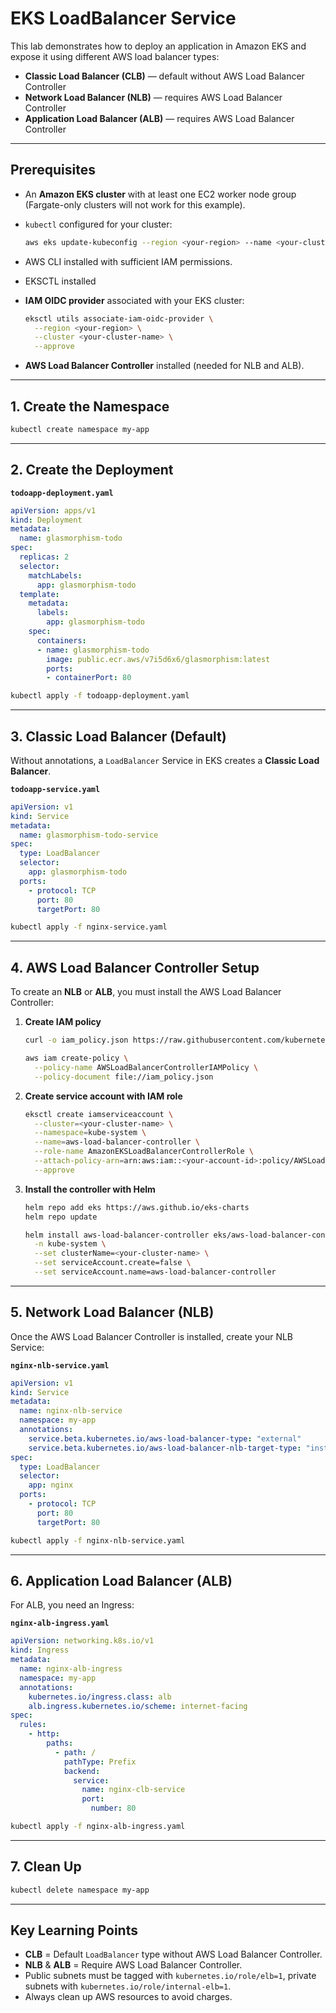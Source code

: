 # **EKS LoadBalancer Service**

This lab demonstrates how to deploy an application in Amazon EKS and expose it using different AWS load balancer types:

* **Classic Load Balancer (CLB)** — default without AWS Load Balancer Controller
* **Network Load Balancer (NLB)** — requires AWS Load Balancer Controller
* **Application Load Balancer (ALB)** — requires AWS Load Balancer Controller

---

## **Prerequisites**

* An **Amazon EKS cluster** with at least one EC2 worker node group (Fargate-only clusters will not work for this example).
* `kubectl` configured for your cluster:

  ```bash
  aws eks update-kubeconfig --region <your-region> --name <your-cluster-name>
  ```
* AWS CLI installed with sufficient IAM permissions.
* EKSCTL installed
* **IAM OIDC provider** associated with your EKS cluster:

  ```bash
  eksctl utils associate-iam-oidc-provider \
    --region <your-region> \
    --cluster <your-cluster-name> \
    --approve
  ```
* **AWS Load Balancer Controller** installed (needed for NLB and ALB).

---

## **1. Create the Namespace**

```bash
kubectl create namespace my-app
```

---

## **2. Create the Deployment**

**`todoapp-deployment.yaml`**

```yaml
apiVersion: apps/v1
kind: Deployment
metadata:
  name: glasmorphism-todo
spec:
  replicas: 2
  selector:
    matchLabels:
      app: glasmorphism-todo
  template:
    metadata:
      labels:
        app: glasmorphism-todo
    spec:
      containers:
      - name: glasmorphism-todo
        image: public.ecr.aws/v7i5d6x6/glasmorphism:latest
        ports:
        - containerPort: 80

```

```bash
kubectl apply -f todoapp-deployment.yaml
```

---

## **3. Classic Load Balancer (Default)**

Without annotations, a `LoadBalancer` Service in EKS creates a **Classic Load Balancer**.

**`todoapp-service.yaml`**

```yaml
apiVersion: v1
kind: Service
metadata:
  name: glasmorphism-todo-service
spec:
  type: LoadBalancer
  selector:
    app: glasmorphism-todo
  ports:
    - protocol: TCP
      port: 80
      targetPort: 80

```

```bash
kubectl apply -f nginx-service.yaml
```

---

## **4. AWS Load Balancer Controller Setup**

To create an **NLB** or **ALB**, you must install the AWS Load Balancer Controller:

1. **Create IAM policy**

   ```bash
   curl -o iam_policy.json https://raw.githubusercontent.com/kubernetes-sigs/aws-load-balancer-controller/main/docs/install/iam_policy.json

   aws iam create-policy \
     --policy-name AWSLoadBalancerControllerIAMPolicy \
     --policy-document file://iam_policy.json
   ```

2. **Create service account with IAM role**

   ```bash
   eksctl create iamserviceaccount \
     --cluster=<your-cluster-name> \
     --namespace=kube-system \
     --name=aws-load-balancer-controller \
     --role-name AmazonEKSLoadBalancerControllerRole \
     --attach-policy-arn=arn:aws:iam::<your-account-id>:policy/AWSLoadBalancerControllerIAMPolicy \
     --approve
   ```

3. **Install the controller with Helm**

   ```bash
   helm repo add eks https://aws.github.io/eks-charts
   helm repo update

   helm install aws-load-balancer-controller eks/aws-load-balancer-controller \
     -n kube-system \
     --set clusterName=<your-cluster-name> \
     --set serviceAccount.create=false \
     --set serviceAccount.name=aws-load-balancer-controller
   ```

---

## **5. Network Load Balancer (NLB)**

Once the AWS Load Balancer Controller is installed, create your NLB Service:

**`nginx-nlb-service.yaml`**

```yaml
apiVersion: v1
kind: Service
metadata:
  name: nginx-nlb-service
  namespace: my-app
  annotations:
    service.beta.kubernetes.io/aws-load-balancer-type: "external"
    service.beta.kubernetes.io/aws-load-balancer-nlb-target-type: "instance"
spec:
  type: LoadBalancer
  selector:
    app: nginx
  ports:
    - protocol: TCP
      port: 80
      targetPort: 80
```

```bash
kubectl apply -f nginx-nlb-service.yaml
```

---

## **6. Application Load Balancer (ALB)**

For ALB, you need an Ingress:

**`nginx-alb-ingress.yaml`**

```yaml
apiVersion: networking.k8s.io/v1
kind: Ingress
metadata:
  name: nginx-alb-ingress
  namespace: my-app
  annotations:
    kubernetes.io/ingress.class: alb
    alb.ingress.kubernetes.io/scheme: internet-facing
spec:
  rules:
    - http:
        paths:
          - path: /
            pathType: Prefix
            backend:
              service:
                name: nginx-clb-service
                port:
                  number: 80
```

```bash
kubectl apply -f nginx-alb-ingress.yaml
```

---

## **7. Clean Up**

```bash
kubectl delete namespace my-app
```

---

## **Key Learning Points**

* **CLB** = Default `LoadBalancer` type without AWS Load Balancer Controller.
* **NLB** & **ALB** = Require AWS Load Balancer Controller.
* Public subnets must be tagged with `kubernetes.io/role/elb=1`, private subnets with `kubernetes.io/role/internal-elb=1`.
* Always clean up AWS resources to avoid charges.
